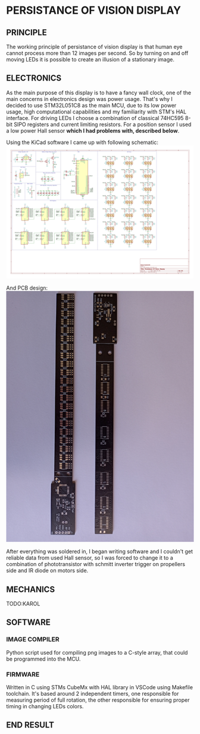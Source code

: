 
# PERSISTANCE OF VISION DISPLAY

## PRINCIPLE

The working principle of persistance of vision display is that human eye cannot process more than 12 images per second. So by turning on and off moving LEDs it is possible to create an illusion of a stationary image.

## ELECTRONICS

As the main purpose of this display is to have a fancy wall clock, one of the main concerns in electronics design was power usage. That's why I decided to use STM32L051C8 as the main MCU, due to its low power usage, high computational capabilities and my familiarity with STM's HAL interface. For driving LEDs I choose a combination of classical 74HC595 8-bit SIPO registers and current limiting resistors. For a position sensor I used a low power Hall sensor **which I had problems with, described below**.

Using the KiCad software I came up with following schematic:
![Schematic](POV_display_readme\SCH_IMG.jpg)

And PCB design:
![PCB](POV_display_readme\PCB_IMG.jpg)

After everything was soldered in, I began writing software and I couldn't get reliable data from used Hall sensor, so I was forced to change it to a combination of phototransistor with schmitt inverter trigger on propellers side and IR diode on motors side.

## MECHANICS

TODO:KAROL

## SOFTWARE

### IMAGE COMPILER

Python script used for compiling png images to a C-style array, that could be programmed into the MCU.

### FIRMWARE

Written in C using STMs CubeMx with HAL library in VSCode using Makefile toolchain. It's based around 2 independent timers, one responsible for measuring period of full rotation, the other responsible for ensuring proper timing in changing LEDs colors.

## END RESULT

